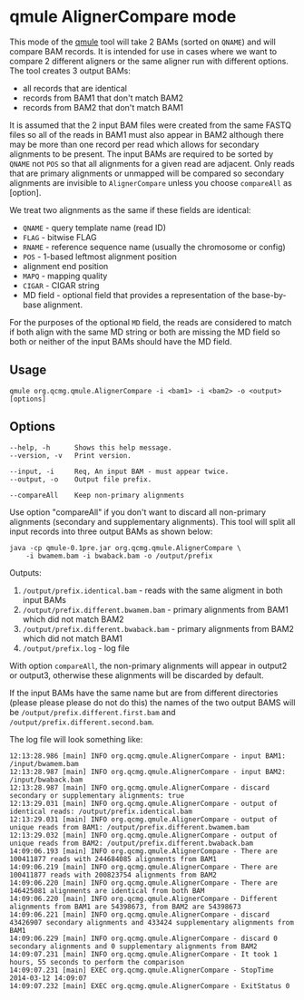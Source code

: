 # qmule AlignerCompare mode

This mode of the [qmule](index.md) tool will take 2 BAMs (sorted on `QNAME`)
and will compare BAM records.  It is intended for use in cases where we want
to compare 2 different aligners or the same aligner run with different
options.  The tool creates 3 output BAMs:

* all records that are identical
* records from BAM1 that don't match BAM2
* records from BAM2 that don't match BAM1

It is assumed that the 2 input BAM files were created from the same FASTQ 
files so all of the reads in BAM1 must also appear in BAM2 although there
may be more than one record per read which allows for secondary alignments
to be present.  The input BAMs are required to be sorted by `QNAME` not
`POS` so that all alignments for a given read are adjacent.  Only reads
that are primary alignments or unmapped will be compared so secondary
alignments are invisible to `AlignerCompare` unless you choose
`compareAll` as [option].

We treat two alignments as the same if these fields are identical:

* `QNAME` - query template name (read ID)
* `FLAG` - bitwise FLAG
* `RNAME` - reference sequence name (usually the chromosome or config)
* `POS` - 1-based leftmost alignment position
* alignment end position
* `MAPQ` - mapping quality
* `CIGAR` - CIGAR string
* MD field - optional field that provides a representation of the base-by-base alignment.

For the purposes of the optional `MD` field, the reads are considered to 
match if both align with the same MD string or both are missing the MD 
field so both or neither of the input BAMs should have the MD field.

## Usage

~~~~{.text}
qmule org.qcmg.qmule.AlignerCompare -i <bam1> -i <bam2> -o <output> [options]
~~~~

## Options

~~~~{.text}
--help, -h      Shows this help message.               
--version, -v   Print version.                 

--input, -i     Req, An input BAM - must appear twice.
--output, -o    Output file prefix.

--compareAll    Keep non-primary alignments
~~~~

Use option "compareAll" if you don't want to discard all non-primary 
alignments (secondary and supplementary alignments).  This tool will
split all input records into three output BAMs as shown below:

~~~~{.text}
java -cp qmule-0.1pre.jar org.qcmg.qmule.AlignerCompare \
    -i bwamem.bam -i bwaback.bam -o /output/prefix
~~~~

Outputs:

1. `/output/prefix.identical.bam` - reads with the same aligment in both input BAMs
2. `/output/prefix.different.bwamem.bam` - primary alignments from BAM1 which did not match BAM2
3. `/output/prefix.different.bwaback.bam` - primary alignments from BAM2 which did not match BAM1
4. `/output/prefix.log` - log file

With option `compareAll`, the non-primary alignments will appear in output2
or output3, otherwise these alignments will be discarded by default.

If the input BAMs have the same name but are from different directories
(please please please do not do this) the names of the two output BAMS
will be `/output/prefix.different.first.bam` and
`/output/prefix.different.second.bam`.

The log file will look something like:

~~~~{.text}
12:13:28.986 [main] INFO org.qcmg.qmule.AlignerCompare - input BAM1: /input/bwamem.bam
12:13:28.987 [main] INFO org.qcmg.qmule.AlignerCompare - input BAM2: /input/bwaback.bam
12:13:28.987 [main] INFO org.qcmg.qmule.AlignerCompare - discard secondary or supplementary alignments: true
12:13:29.031 [main] INFO org.qcmg.qmule.AlignerCompare - output of identical reads: /output/prefix.identical.bam
12:13:29.031 [main] INFO org.qcmg.qmule.AlignerCompare - output of unique reads from BAM1: /output/prefix.different.bwamem.bam
12:13:29.032 [main] INFO org.qcmg.qmule.AlignerCompare - output of unique reads from BAM2: /output/prefix.different.bwaback.bam
14:09:06.193 [main] INFO org.qcmg.qmule.AlignerCompare - There are 100411877 reads with 244684085 alignments from BAM1
14:09:06.219 [main] INFO org.qcmg.qmule.AlignerCompare - There are 100411877 reads with 200823754 alignments from BAM2
14:09:06.220 [main] INFO org.qcmg.qmule.AlignerCompare - There are 146425081 alignments are identical from both BAM
14:09:06.220 [main] INFO org.qcmg.qmule.AlignerCompare - Different alignments from BAM1 are 54398673, from BAM2 are 54398673
14:09:06.221 [main] INFO org.qcmg.qmule.AlignerCompare - discard 43426907 secondary alignments and 433424 supplementary alignments from BAM1
14:09:06.229 [main] INFO org.qcmg.qmule.AlignerCompare - discard 0 secondary alignments and 0 supplementary alignments from BAM2
14:09:07.231 [main] INFO org.qcmg.qmule.AlignerCompare - It took 1 hours, 55 seconds to perform the comparison
14:09:07.231 [main] EXEC org.qcmg.qmule.AlignerCompare - StopTime 2014-03-12 14:09:07
14:09:07.232 [main] EXEC org.qcmg.qmule.AlignerCompare - ExitStatus 0
~~~~
